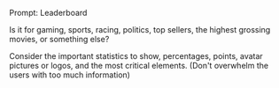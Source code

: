 Prompt: Leaderboard

Is it for gaming, sports, racing, politics, top sellers, the highest grossing movies, or something else?

Consider the important statistics to show, percentages, points, avatar pictures or logos, and the most critical elements. (Don't overwhelm the users with too much information)
